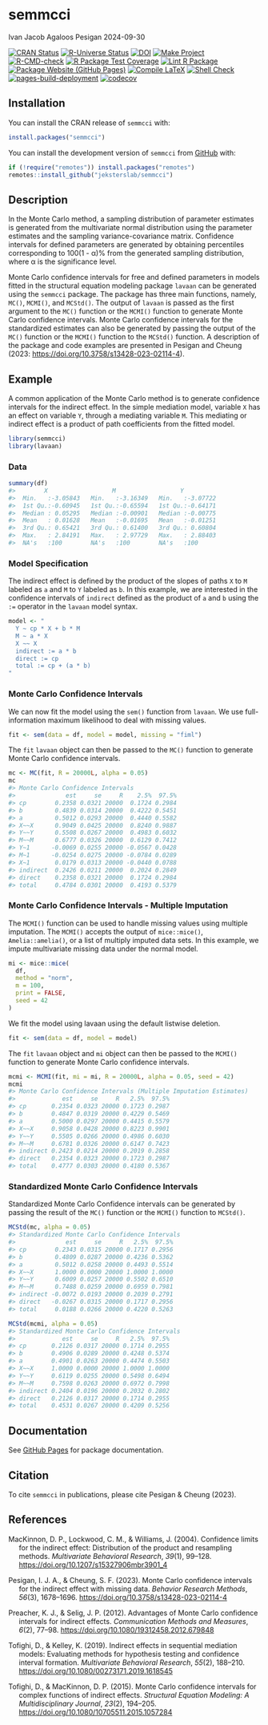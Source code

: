 semmcci
================
Ivan Jacob Agaloos Pesigan
2024-09-30

<!-- README.md is generated from .setup/readme/README.Rmd. Please edit that file -->

<!-- badges: start -->

[![CRAN
Status](https://www.r-pkg.org/badges/version/semmcci)](https://cran.r-project.org/package=semmcci)
[![R-Universe
Status](https://jeksterslab.r-universe.dev/badges/semmcci)](https://jeksterslab.r-universe.dev)
[![DOI](https://zenodo.org/badge/DOI/10.3758/s13428-023-02114-4.svg)](https://doi.org/10.3758/s13428-023-02114-4)
[![Make
Project](https://github.com/jeksterslab/semmcci/actions/workflows/make.yml/badge.svg)](https://github.com/jeksterslab/semmcci/actions/workflows/make.yml)
[![R-CMD-check](https://github.com/jeksterslab/semmcci/actions/workflows/check-full.yml/badge.svg)](https://github.com/jeksterslab/semmcci/actions/workflows/check-full.yml)
[![R Package Test
Coverage](https://github.com/jeksterslab/semmcci/actions/workflows/test-coverage.yml/badge.svg)](https://github.com/jeksterslab/semmcci/actions/workflows/test-coverage.yml)
[![Lint R
Package](https://github.com/jeksterslab/semmcci/actions/workflows/lint.yml/badge.svg)](https://github.com/jeksterslab/semmcci/actions/workflows/lint.yml)
[![Package Website (GitHub
Pages)](https://github.com/jeksterslab/semmcci/actions/workflows/pkgdown-gh-pages.yml/badge.svg)](https://github.com/jeksterslab/semmcci/actions/workflows/pkgdown-gh-pages.yml)
[![Compile
LaTeX](https://github.com/jeksterslab/semmcci/actions/workflows/latex.yml/badge.svg)](https://github.com/jeksterslab/semmcci/actions/workflows/latex.yml)
[![Shell
Check](https://github.com/jeksterslab/semmcci/actions/workflows/shellcheck.yml/badge.svg)](https://github.com/jeksterslab/semmcci/actions/workflows/shellcheck.yml)
[![pages-build-deployment](https://github.com/jeksterslab/semmcci/actions/workflows/pages/pages-build-deployment/badge.svg)](https://github.com/jeksterslab/semmcci/actions/workflows/pages/pages-build-deployment)
[![codecov](https://codecov.io/gh/jeksterslab/semmcci/branch/main/graph/badge.svg?token=KVLUET3DJ6)](https://codecov.io/gh/jeksterslab/semmcci)
<!-- badges: end -->

## Installation

You can install the CRAN release of `semmcci` with:

``` r
install.packages("semmcci")
```

You can install the development version of `semmcci` from
[GitHub](https://github.com/jeksterslab/semmcci) with:

``` r
if (!require("remotes")) install.packages("remotes")
remotes::install_github("jeksterslab/semmcci")
```

## Description

In the Monte Carlo method, a sampling distribution of parameter
estimates is generated from the multivariate normal distribution using
the parameter estimates and the sampling variance-covariance matrix.
Confidence intervals for defined parameters are generated by obtaining
percentiles corresponding to 100(1 - α)% from the generated sampling
distribution, where α is the significance level.

Monte Carlo confidence intervals for free and defined parameters in
models fitted in the structural equation modeling package `lavaan` can
be generated using the `semmcci` package. The package has three main
functions, namely, `MC()`, `MCMI()`, and `MCStd()`. The output of
`lavaan` is passed as the first argument to the `MC()` function or the
`MCMI()` function to generate Monte Carlo confidence intervals. Monte
Carlo confidence intervals for the standardized estimates can also be
generated by passing the output of the `MC()` function or the `MCMI()`
function to the `MCStd()` function. A description of the package and
code examples are presented in Pesigan and Cheung (2023:
<https://doi.org/10.3758/s13428-023-02114-4>).

## Example

A common application of the Monte Carlo method is to generate confidence
intervals for the indirect effect. In the simple mediation model,
variable `X` has an effect on variable `Y`, through a mediating variable
`M`. This mediating or indirect effect is a product of path coefficients
from the fitted model.

``` r
library(semmcci)
library(lavaan)
```

### Data

``` r
summary(df)
#>        X                  M                  Y           
#>  Min.   :-3.05843   Min.   :-3.16349   Min.   :-3.07722  
#>  1st Qu.:-0.60945   1st Qu.:-0.65594   1st Qu.:-0.64171  
#>  Median : 0.05295   Median :-0.00901   Median :-0.00775  
#>  Mean   : 0.01628   Mean   :-0.01695   Mean   :-0.01251  
#>  3rd Qu.: 0.65421   3rd Qu.: 0.61400   3rd Qu.: 0.60804  
#>  Max.   : 2.84191   Max.   : 2.97729   Max.   : 2.88403  
#>  NA's   :100        NA's   :100        NA's   :100
```

### Model Specification

The indirect effect is defined by the product of the slopes of paths `X`
to `M` labeled as `a` and `M` to `Y` labeled as `b`. In this example, we
are interested in the confidence intervals of `indirect` defined as the
product of `a` and `b` using the `:=` operator in the `lavaan` model
syntax.

``` r
model <- "
  Y ~ cp * X + b * M
  M ~ a * X
  X ~~ X
  indirect := a * b
  direct := cp
  total := cp + (a * b)
"
```

### Monte Carlo Confidence Intervals

We can now fit the model using the `sem()` function from `lavaan`. We
use full-information maximum likelihood to deal with missing values.

``` r
fit <- sem(data = df, model = model, missing = "fiml")
```

The `fit` `lavaan` object can then be passed to the `MC()` function to
generate Monte Carlo confidence intervals.

``` r
mc <- MC(fit, R = 20000L, alpha = 0.05)
mc
#> Monte Carlo Confidence Intervals
#>              est     se     R    2.5%  97.5%
#> cp        0.2358 0.0321 20000  0.1724 0.2984
#> b         0.4839 0.0314 20000  0.4222 0.5451
#> a         0.5012 0.0293 20000  0.4440 0.5582
#> X~~X      0.9049 0.0425 20000  0.8240 0.9887
#> Y~~Y      0.5508 0.0267 20000  0.4983 0.6032
#> M~~M      0.6777 0.0326 20000  0.6129 0.7412
#> Y~1      -0.0069 0.0255 20000 -0.0567 0.0428
#> M~1      -0.0254 0.0275 20000 -0.0784 0.0289
#> X~1       0.0179 0.0313 20000 -0.0440 0.0788
#> indirect  0.2426 0.0211 20000  0.2024 0.2849
#> direct    0.2358 0.0321 20000  0.1724 0.2984
#> total     0.4784 0.0301 20000  0.4193 0.5379
```

### Monte Carlo Confidence Intervals - Multiple Imputation

The `MCMI()` function can be used to handle missing values using
multiple imputation. The `MCMI()` accepts the output of `mice::mice()`,
`Amelia::amelia()`, or a list of multiply imputed data sets. In this
example, we impute multivariate missing data under the normal model.

``` r
mi <- mice::mice(
  df,
  method = "norm",
  m = 100,
  print = FALSE,
  seed = 42
)
```

We fit the model using lavaan using the default listwise deletion.

``` r
fit <- sem(data = df, model = model)
```

The `fit` `lavaan` object and `mi` object can then be passed to the
`MCMI()` function to generate Monte Carlo confidence intervals.

``` r
mcmi <- MCMI(fit, mi = mi, R = 20000L, alpha = 0.05, seed = 42)
mcmi
#> Monte Carlo Confidence Intervals (Multiple Imputation Estimates)
#>             est     se     R   2.5%  97.5%
#> cp       0.2354 0.0323 20000 0.1723 0.2987
#> b        0.4847 0.0319 20000 0.4229 0.5469
#> a        0.5000 0.0297 20000 0.4415 0.5579
#> X~~X     0.9058 0.0428 20000 0.8223 0.9901
#> Y~~Y     0.5505 0.0266 20000 0.4986 0.6030
#> M~~M     0.6781 0.0326 20000 0.6147 0.7423
#> indirect 0.2423 0.0214 20000 0.2019 0.2858
#> direct   0.2354 0.0323 20000 0.1723 0.2987
#> total    0.4777 0.0303 20000 0.4180 0.5367
```

### Standardized Monte Carlo Confidence Intervals

Standardized Monte Carlo Confidence intervals can be generated by
passing the result of the `MC()` function or the `MCMI()` function to
`MCStd()`.

``` r
MCStd(mc, alpha = 0.05)
#> Standardized Monte Carlo Confidence Intervals
#>              est     se     R   2.5%  97.5%
#> cp        0.2343 0.0315 20000 0.1717 0.2956
#> b         0.4809 0.0287 20000 0.4236 0.5362
#> a         0.5012 0.0258 20000 0.4493 0.5514
#> X~~X      1.0000 0.0000 20000 1.0000 1.0000
#> Y~~Y      0.6009 0.0257 20000 0.5502 0.6510
#> M~~M      0.7488 0.0259 20000 0.6959 0.7981
#> indirect -0.0072 0.0193 20000 0.2039 0.2791
#> direct   -0.0267 0.0315 20000 0.1717 0.2956
#> total     0.0188 0.0266 20000 0.4220 0.5263
```

``` r
MCStd(mcmi, alpha = 0.05)
#> Standardized Monte Carlo Confidence Intervals
#>             est     se     R   2.5%  97.5%
#> cp       0.2126 0.0317 20000 0.1714 0.2955
#> b        0.4906 0.0289 20000 0.4248 0.5374
#> a        0.4901 0.0263 20000 0.4474 0.5503
#> X~~X     1.0000 0.0000 20000 1.0000 1.0000
#> Y~~Y     0.6119 0.0255 20000 0.5498 0.6494
#> M~~M     0.7598 0.0263 20000 0.6972 0.7998
#> indirect 0.2404 0.0196 20000 0.2032 0.2802
#> direct   0.2126 0.0317 20000 0.1714 0.2955
#> total    0.4531 0.0267 20000 0.4209 0.5256
```

## Documentation

See [GitHub Pages](https://jeksterslab.github.io/semmcci/index.html) for
package documentation.

## Citation

To cite `semmcci` in publications, please cite Pesigan & Cheung (2023).

## References

<div id="refs" class="references csl-bib-body hanging-indent"
entry-spacing="0" line-spacing="2">

<div id="ref-MacKinnon-Lockwood-Williams-2004" class="csl-entry">

MacKinnon, D. P., Lockwood, C. M., & Williams, J. (2004). Confidence
limits for the indirect effect: Distribution of the product and
resampling methods. *Multivariate Behavioral Research*, *39*(1), 99–128.
<https://doi.org/10.1207/s15327906mbr3901_4>

</div>

<div id="ref-Pesigan-Cheung-2023" class="csl-entry">

Pesigan, I. J. A., & Cheung, S. F. (2023). Monte Carlo confidence
intervals for the indirect effect with missing data. *Behavior Research
Methods*, *56*(3), 1678–1696.
<https://doi.org/10.3758/s13428-023-02114-4>

</div>

<div id="ref-Preacher-Selig-2012" class="csl-entry">

Preacher, K. J., & Selig, J. P. (2012). Advantages of Monte Carlo
confidence intervals for indirect effects. *Communication Methods and
Measures*, *6*(2), 77–98. <https://doi.org/10.1080/19312458.2012.679848>

</div>

<div id="ref-Tofighi-Kelley-2019" class="csl-entry">

Tofighi, D., & Kelley, K. (2019). Indirect effects in sequential
mediation models: Evaluating methods for hypothesis testing and
confidence interval formation. *Multivariate Behavioral Research*,
*55*(2), 188–210. <https://doi.org/10.1080/00273171.2019.1618545>

</div>

<div id="ref-Tofighi-MacKinnon-2015" class="csl-entry">

Tofighi, D., & MacKinnon, D. P. (2015). Monte Carlo confidence intervals
for complex functions of indirect effects. *Structural Equation
Modeling: A Multidisciplinary Journal*, *23*(2), 194–205.
<https://doi.org/10.1080/10705511.2015.1057284>

</div>

</div>
